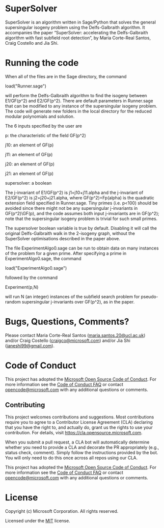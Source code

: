 # SuperSolver

SuperSolver is an algorithm written in Sage/Python that solves the general supersingular isogeny problem using the Delfs-Galbraith algorithm. It accompanies the paper “SuperSolver: accelerating the Delfs-Galbraith algorithm with fast subfield root detection”, by Maria Corte-Real Santos, Craig Costello and Jia Shi. 

# Running the code

When all of the files are in the Sage directory, the command 

load("Runner.sage")

will perform the Delfs-Galbraith algorithm to find the isogeny between E1/GF(p^2) and E2/GF(p^2). There are default parameters in Runner.sage that can be modified to any instance of the supersingular isogeny problem. The code will generate new folders in the local directory for the reduced modular polynomials and solution. 

The 6 inputs specified by the user are 

p: the characteristic of the field GF(p^2)

j10: an element of GF(p)

j11: an element of GF(p)

j20: an element of GF(p)

j21: an element of GF(p)

supersolver: a boolean

The j-invariant of E1/GF(p^2) is j1=j10+j11.alpha and the j-invariant of E2/GF(p^2) is j2=j20+j21.alpha, where GF(p^2)=Fp(alpha) is the quadratic extension field specified in Runner.sage. Tiny primes (i.e. p<100) should be avoided since there might not be any supersingular j-invariants in GF(p^2)\GF(p), and the code assumes both input j-invariants are in GF(p^2); note that the supersingular isogeny problem is trivial for such small primes. 

The supersolver boolean variable is true by default. Disabling it will call the original Delfs-Galbraith walk in the 2-isogeny graph, without the SuperSolver optimisations described in the paper above. 

The file ExperimentAlgo0.sage can be run to obtain data on many instances of the problem for a given prime. After specifying a prime in ExperimentAlgo0.sage, the command

load("ExperimentAlgo0.sage") 

followed by the command 

Experiment(p,N) 

will run N (an integer) instances of the subfield search problem for pseudo-random supersingular j-invariants over GF(p^2), as in the paper.

# Bugs, Questions, Comments? 

Please contact Maria Corte-Real Santos (maria.santos.20@ucl.ac.uk) and/or Craig Costello (craigco@microsoft.com) and/or Jia Shi (janeshi99@gmail.com). 

# Code of Conduct
This project has adopted the [Microsoft Open Source Code of Conduct](https://opensource.microsoft.com/codeofconduct/). For more information see the [Code of Conduct FAQ](https://opensource.microsoft.com/codeofconduct/faq/) or contact opencode@microsoft.com with any additional questions or comments.

## Contributing

This project welcomes contributions and suggestions.  Most contributions require you to agree to a
Contributor License Agreement (CLA) declaring that you have the right to, and actually do, grant us
the rights to use your contribution. For details, visit https://cla.opensource.microsoft.com.

When you submit a pull request, a CLA bot will automatically determine whether you need to provide
a CLA and decorate the PR appropriately (e.g., status check, comment). Simply follow the instructions
provided by the bot. You will only need to do this once across all repos using our CLA.

This project has adopted the [Microsoft Open Source Code of Conduct](https://opensource.microsoft.com/codeofconduct/).
For more information see the [Code of Conduct FAQ](https://opensource.microsoft.com/codeofconduct/faq/) or
contact [opencode@microsoft.com](mailto:opencode@microsoft.com) with any additional questions or comments.

# License
Copyright (c) Microsoft Corporation. All rights reserved.

Licensed under the [MIT](https://github.com/microsoft/vscode/blob/main/LICENSE.txt) license.
